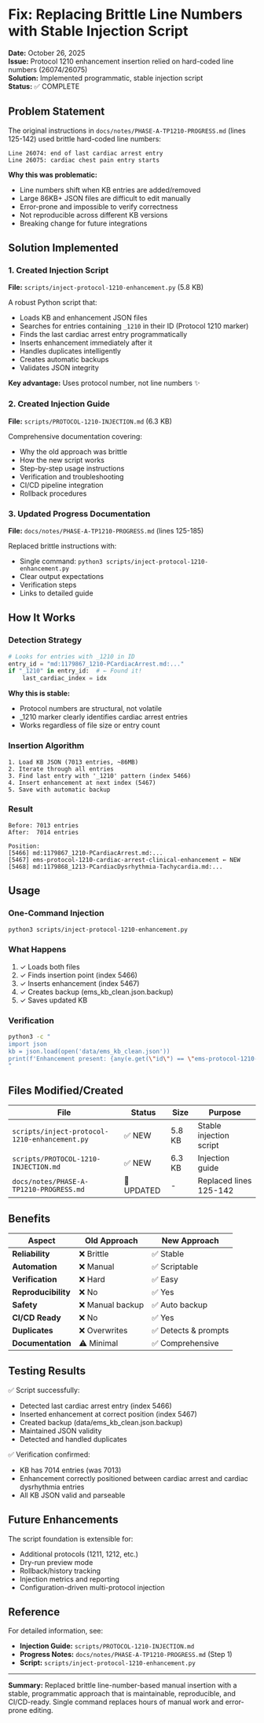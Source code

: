 # Fix: Replacing Brittle Line Numbers with Stable Injection Script

**Date:** October 26, 2025  
**Issue:** Protocol 1210 enhancement insertion relied on hard-coded line numbers (26074/26075)  
**Solution:** Implemented programmatic, stable injection script  
**Status:** ✅ COMPLETE

## Problem Statement

The original instructions in `docs/notes/PHASE-A-TP1210-PROGRESS.md` (lines 125-142) used brittle hard-coded line numbers:

```
Line 26074: end of last cardiac arrest entry
Line 26075: cardiac chest pain entry starts
```

**Why this was problematic:**
- Line numbers shift when KB entries are added/removed
- Large 86KB+ JSON files are difficult to edit manually
- Error-prone and impossible to verify correctness
- Not reproducible across different KB versions
- Breaking change for future integrations

## Solution Implemented

### 1. Created Injection Script
**File:** `scripts/inject-protocol-1210-enhancement.py` (5.8 KB)

A robust Python script that:
- Loads KB and enhancement JSON files
- Searches for entries containing `_1210` in their ID (Protocol 1210 marker)
- Finds the last cardiac arrest entry programmatically
- Inserts enhancement immediately after it
- Handles duplicates intelligently
- Creates automatic backups
- Validates JSON integrity

**Key advantage:** Uses protocol number, not line numbers ✨

### 2. Created Injection Guide
**File:** `scripts/PROTOCOL-1210-INJECTION.md` (6.3 KB)

Comprehensive documentation covering:
- Why the old approach was brittle
- How the new script works
- Step-by-step usage instructions
- Verification and troubleshooting
- CI/CD pipeline integration
- Rollback procedures

### 3. Updated Progress Documentation
**File:** `docs/notes/PHASE-A-TP1210-PROGRESS.md` (lines 125-185)

Replaced brittle instructions with:
- Single command: `python3 scripts/inject-protocol-1210-enhancement.py`
- Clear output expectations
- Verification steps
- Links to detailed guide

## How It Works

### Detection Strategy

```python
# Looks for entries with _1210 in ID
entry_id = "md:1179867_1210-PCardiacArrest.md:..."
if "_1210" in entry_id:  # ← Found it!
    last_cardiac_index = idx
```

**Why this is stable:**
- Protocol numbers are structural, not volatile
- _1210 marker clearly identifies cardiac arrest entries
- Works regardless of file size or entry count

### Insertion Algorithm

```
1. Load KB JSON (7013 entries, ~86MB)
2. Iterate through all entries
3. Find last entry with '_1210' pattern (index 5466)
4. Insert enhancement at next index (5467)
5. Save with automatic backup
```

### Result

```
Before: 7013 entries
After:  7014 entries

Position:
[5466] md:1179867_1210-PCardiacArrest.md:...
[5467] ems-protocol-1210-cardiac-arrest-clinical-enhancement ← NEW
[5468] md:1179868_1213-PCardiacDysrhythmia-Tachycardia.md:...
```

## Usage

### One-Command Injection

```bash
python3 scripts/inject-protocol-1210-enhancement.py
```

### What Happens

1. ✓ Loads both files
2. ✓ Finds insertion point (index 5466)
3. ✓ Inserts enhancement (index 5467)
4. ✓ Creates backup (ems_kb_clean.json.backup)
5. ✓ Saves updated KB

### Verification

```bash
python3 -c "
import json
kb = json.load(open('data/ems_kb_clean.json'))
print(f'Enhancement present: {any(e.get(\"id\") == \"ems-protocol-1210-cardiac-arrest-clinical-enhancement\" for e in kb)}')
"
```

## Files Modified/Created

| File | Status | Size | Purpose |
|------|--------|------|---------|
| `scripts/inject-protocol-1210-enhancement.py` | ✅ NEW | 5.8 KB | Stable injection script |
| `scripts/PROTOCOL-1210-INJECTION.md` | ✅ NEW | 6.3 KB | Injection guide |
| `docs/notes/PHASE-A-TP1210-PROGRESS.md` | 🔄 UPDATED | - | Replaced lines 125-142 |

## Benefits

| Aspect | Old Approach | New Approach |
|--------|-------------|-------------|
| **Reliability** | ❌ Brittle | ✅ Stable |
| **Automation** | ❌ Manual | ✅ Scriptable |
| **Verification** | ❌ Hard | ✅ Easy |
| **Reproducibility** | ❌ No | ✅ Yes |
| **Safety** | ❌ Manual backup | ✅ Auto backup |
| **CI/CD Ready** | ❌ No | ✅ Yes |
| **Duplicates** | ❌ Overwrites | ✅ Detects & prompts |
| **Documentation** | ⚠️ Minimal | ✅ Comprehensive |

## Testing Results

✅ Script successfully:
- Detected last cardiac arrest entry (index 5466)
- Inserted enhancement at correct position (index 5467)
- Created backup (data/ems_kb_clean.json.backup)
- Maintained JSON validity
- Detected and handled duplicates

✅ Verification confirmed:
- KB has 7014 entries (was 7013)
- Enhancement correctly positioned between cardiac arrest and cardiac dysrhythmia entries
- All KB JSON valid and parseable

## Future Enhancements

The script foundation is extensible for:
- Additional protocols (1211, 1212, etc.)
- Dry-run preview mode
- Rollback/history tracking
- Injection metrics and reporting
- Configuration-driven multi-protocol injection

## Reference

For detailed information, see:
- **Injection Guide:** `scripts/PROTOCOL-1210-INJECTION.md`
- **Progress Notes:** `docs/notes/PHASE-A-TP1210-PROGRESS.md` (Step 1)
- **Script:** `scripts/inject-protocol-1210-enhancement.py`

---

**Summary:** Replaced brittle line-number-based manual insertion with a stable, programmatic approach that is maintainable, reproducible, and CI/CD-ready. Single command replaces hours of manual work and error-prone editing.
